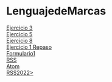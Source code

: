 # LenguajedeMarcas
<html>
<body>
<a href ="Ejercicio1/Ej4.html">Ejercicio 3</a><br>
<a href ="Ejercicio5/Bordes cajas.html">Ejercicio 5</a><br>  
<a href ="Ejercicio 8/libro.html">Ejercicio 8</a><br>
<a href ="Actividad 1 Repaso/Eduardo-RL.html">Ejercicio 1 Repaso</a><br>
<a href ="Formulario1/Formulario.html">Formulario1</a><br>
<a href ="Act1-RA3/ACT1-RA3.rss">RSS</a><br>
<a href ="atom/Eduardo-ERL.xml">Atom</a><br>
<a href ="Act1-RA3/Sindicacion.xml">RSS2022></a>  
</body>
</html>
